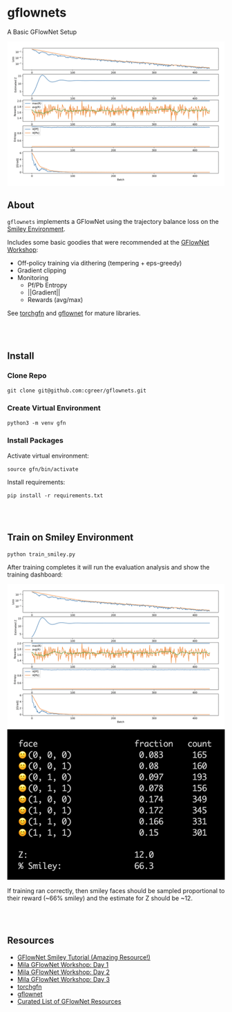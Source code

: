 # gflownets
A Basic GFlowNet Setup

![Training Dash](./img/training_dash.png)

## About

`gflownets` implements a GFlowNet using the trajectory balance loss on the [Smiley Environment](https://colab.research.google.com/drive/1fUMwgu2OhYpQagpzU5mhe9_Esib3Q2VR).

Includes some basic goodies that were recommended at the [GFlowNet Workshop](#resources):
- Off-policy training via dithering (tempering + eps-greedy)
- Gradient clipping
- Monitoring
  - Pf/Pb Entropy
  - ||Gradient||
  - Rewards (avg/max)

See [torchgfn](#resources) and [gflownet](#resources) for mature libraries.

<br></br>
## Install

### Clone Repo

    git clone git@github.com:cgreer/gflownets.git

### Create Virtual Environment

    python3 -m venv gfn

### Install Packages

Activate virtual environment:

    source gfn/bin/activate

Install requirements:

    pip install -r requirements.txt

<br></br>
## Train on Smiley Environment

    python train_smiley.py

After training completes it will run the evaluation analysis and show the training dashboard:

![Training Dash](./img/training_dash.png)
![Smiley Eval](./img/smiley_eval.png)

If training ran correctly, then smiley faces should be sampled proportional to their reward (~66% smiley) and the estimate for Z should be ~12.


<a name="resources" />

<br></br>
## Resources
- [GFlowNet Smiley Tutorial (Amazing Resource!)](https://colab.research.google.com/drive/1fUMwgu2OhYpQagpzU5mhe9_Esib3Q2VR)
- [Mila GFlowNet Workshop: Day 1](https://youtu.be/HHwhQx7W8jg?t=2776)
- [Mila GFlowNet Workshop: Day 2](https://youtu.be/wYrZrPsm2NM?t=1510)
- [Mila GFlowNet Workshop: Day 3](https://youtu.be/tMVJnzFqa6w?t=1177)
- [torchgfn](https://github.com/GFNOrg/torchgfn)
- [gflownet](https://github.com/alexhernandezgarcia/gflownet)
- [Curated List of GFlowNet Resources](https://github.com/zdhNarsil/Awesome-GFlowNets)
